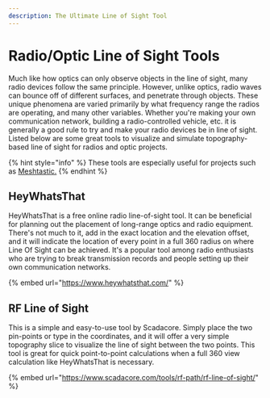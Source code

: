 ```yaml
---
description: The Ultimate Line of Sight Tool
---
```


# Radio/Optic Line of Sight Tools

Much like how optics can only observe objects in the line of sight, many radio devices follow the same principle. However, unlike optics, radio waves can bounce off of different surfaces, and penetrate through objects. These unique phenomena are varied primarily by what frequency range the radios are operating, and many other variables. Whether you're making your own communication network, building a radio-controlled vehicle, etc. it is generally a good rule to try and make your radio devices be in line of sight. Listed below are some great tools to visualize and simulate topography-based line of sight for radios and optic projects.&#x20;

{% hint style="info" %}
These tools are especially useful for projects such as [Meshtastic.](../open-development-platforms/meshtastic.md)
{% endhint %}

## HeyWhatsThat

HeyWhatsThat is a free online radio line-of-sight tool. It can be beneficial for planning out the placement of long-range optics and radio equipment. There's not much to it, add in the exact location and the elevation offset, and it will indicate the location of every point in a full 360 radius on where Line Of Sight can be achieved. It's a popular tool among radio enthusiasts who are trying to break transmission records and people setting up their own communication networks.&#x20;



{% embed url="https://www.heywhatsthat.com/" %}

## RF Line of Sight

This is a simple and easy-to-use tool by Scadacore. Simply place the two pin-points or type in the coordinates, and it will offer a very simple topography slice to visualize the line of sight between the two points. This tool is great for quick point-to-point calculations when a full 360 view calculation like HeyWhatsThat is necessary.&#x20;

{% embed url="https://www.scadacore.com/tools/rf-path/rf-line-of-sight/" %}
